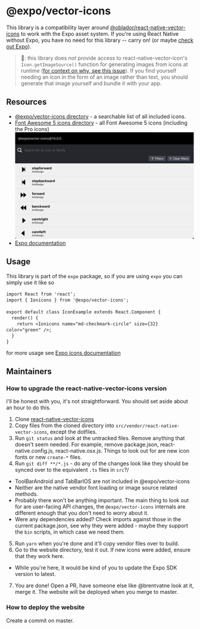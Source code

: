 # @expo/vector-icons

This library is a compatibility layer around [@oblador/react-native-vector-icons](https://github.com/oblador/react-native-vector-icons) to work with the Expo asset system. If you're using React Native without Expo, you have no need for this library -- carry on! (or maybe [check out Expo](https://expo.io/)).

> 👀: this library does *not* provide access to react-native-vector-icon's `Icon.getImageSource()` function for generating images from icons at runtime ([for context on why, see this issue](https://github.com/expo/vector-icons/issues/26)). If you find yourself needing an icon in the form of an image rather than text, you should generate that image yourself and bundle it with your app.

## Resources

- [@expo/vector-icons directory](https://expo.github.io/vector-icons/) - a searchable list of all included icons.
- [Font Awesome 5 icons directory](https://fontawesome.com/icons) - all Font Awesome 5 icons (including the Pro icons)
  ![Screenshot of website](https://raw.githubusercontent.com/expo/vector-icons/master/website-screenshot.png)
- [Expo documentation](https://docs.expo.io/)

## Usage

This library is part of the `expo` package, so if you are using `expo` you can simply use it like so

```tsx
import React from 'react';
import { Ionicons } from '@expo/vector-icons';

export default class IconExample extends React.Component {
  render() {
    return <Ionicons name="md-checkmark-circle" size={32} color="green" />;
  }
}
```

for more usage see [Expo icons documentation](https://docs.expo.io/guides/icons/)

## Maintainers

### How to upgrade the react-native-vector-icons version

I'll be honest with you, it's not straightforward. You should set aside about an hour to do this.

1. Clone [react-native-vector-icons](https://github.com/oblador/react-native-vector-icons)
2. Copy files from the cloned directory into `src/vendor/react-native-vector-icons`, except the dotfiles.
3. Run `git status` and look at the untracked files. Remove anything that doesn't seem needed. For example, remove package.json, react-native.config.js, react-native.osx.js. Things to look out for are new icon fonts or new `create-*` files.
4. Run `git diff **/*.js` - do any of the changes look like they should be synced over to the equivalent `.ts` files in `src`?/
  - ToolBarAndroid and TabBarIOS are not included in @expo/vector-icons
  - Neither are the native vendor font loading or image source related methods.
  - Probably there won't be anything important. The main thing to look out for are user-facing API changes, the `@expo/vector-icons` internals are different enough that you don't need to worry about it.
  - Were any dependencies added? Check imports against those in the current package.json, see why they were added - maybe they support the `bin` scripts, in which case we need them.
5. Run `yarn` when you're done and it'll copy vendor files over to build.
6. Go to the website directory, test it out. If new icons were added, ensure that they work here.
  - While you're here, it would be kind of you to update the Expo SDK version to latest.
7. You are done! Open a PR, have someone else like @brentvatne look at it, merge it. The website will be deployed when you merge to master.

### How to deploy the website

Create a commit on master.